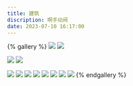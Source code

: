 ```yaml
---
title: 建筑
discription: 啊手动阀
date: 2023-07-10 16:17:00
---
```



{% gallery %}
![](https://yh-blog-photos.oss-cn-beijing.aliyuncs.com/IMG_0518.jpg)
![](https://yh-blog-photos.oss-cn-beijing.aliyuncs.com/IMG_0580.jpg)

![](https://yh-blog-photos.oss-cn-beijing.aliyuncs.com/IMG_6902%2820230222-001437%29.JPG)
![](https://yh-blog-photos.oss-cn-beijing.aliyuncs.com/IMG_7010.PNG)

![](https://yh-blog-photos.oss-cn-beijing.aliyuncs.com/%E5%BB%BA%E7%AD%91/IMG_1616_1.jpg)
![](https://yh-blog-photos.oss-cn-beijing.aliyuncs.com/%E5%BB%BA%E7%AD%91/IMG_1616.jpg)
![](https://yh-blog-photos.oss-cn-beijing.aliyuncs.com/%E5%BB%BA%E7%AD%91/IMG_1512.jpg)
![](https://yh-blog-photos.oss-cn-beijing.aliyuncs.com/%E5%BB%BA%E7%AD%91/IMG_1372.jpg)
![](https://yh-blog-photos.oss-cn-beijing.aliyuncs.com/%E5%BB%BA%E7%AD%91/IMG_0639.png)
![](https://yh-blog-photos.oss-cn-beijing.aliyuncs.com/%E5%BB%BA%E7%AD%91/IMG_0612_1.jpg)
![](https://yh-blog-photos.oss-cn-beijing.aliyuncs.com/%E5%BB%BA%E7%AD%91/IMG_0533.png)
![](https://yh-blog-photos.oss-cn-beijing.aliyuncs.com/%E5%BB%BA%E7%AD%91/IMG_1077.png)
{% endgallery %}
